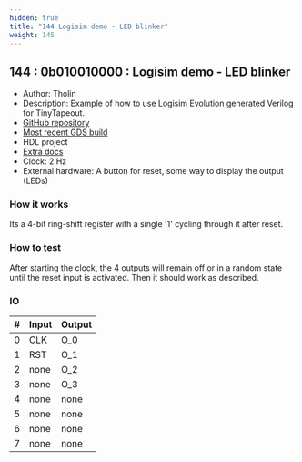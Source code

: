 ```yaml
---
hidden: true
title: "144 Logisim demo - LED blinker"
weight: 145
---
```


## 144 : 0b010010000 : Logisim demo - LED blinker

* Author: Tholin
* Description: Example of how to use Logisim Evolution generated Verilog for TinyTapeout.
* [GitHub repository](https://github.com/AvalonSemiconductors/tt02-logisim-example)
* [Most recent GDS build](https://github.com/AvalonSemiconductors/tt02-logisim-example/actions/runs/3603613290)
* HDL project
* [Extra docs]()
* Clock: 2 Hz
* External hardware: A button for reset, some way to display the output (LEDs)



### How it works

Its a 4-bit ring-shift register with a single '1' cycling through it after reset.

### How to test

After starting the clock, the 4 outputs will remain off or in a random state until the reset input is activated. Then it should work as described.

### IO

| # | Input        | Output       |
|---|--------------|--------------|
| 0 | CLK  | O_0 |
| 1 | RST  | O_1 |
| 2 | none  | O_2 |
| 3 | none  | O_3 |
| 4 | none  | none |
| 5 | none  | none |
| 6 | none  | none |
| 7 | none  | none |
